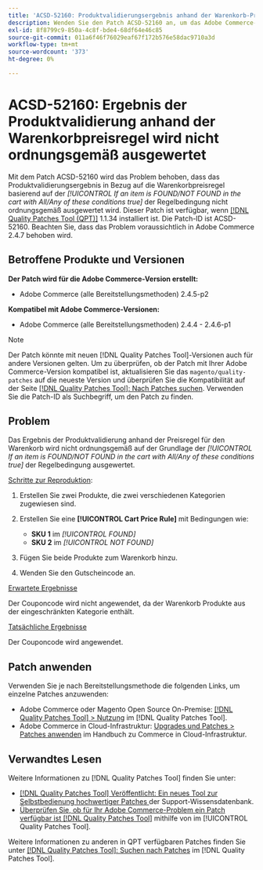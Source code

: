 ```yaml
---
title: 'ACSD-52160: Produktvalidierungsergebnis anhand der Warenkorb-Preisregel'
description: Wenden Sie den Patch ACSD-52160 an, um das Adobe Commerce-Problem zu beheben, bei dem das Ergebnis der Produktvalidierung anhand der Warenkorbpreisregel basierend auf der Regelbedingung *[!UICONTROL If an item is FOUND/NOT FOUND in the cart with All/Any of these conditions true]* nicht ordnungsgemäß bewertet wird.
exl-id: 8f8799c9-850a-4c8f-bde4-68df64e46c85
source-git-commit: 011a6f46f76029eaf67f172b576e58dac9710a3d
workflow-type: tm+mt
source-wordcount: '373'
ht-degree: 0%

---
```


# ACSD-52160: Ergebnis der Produktvalidierung anhand der Warenkorbpreisregel wird nicht ordnungsgemäß ausgewertet

Mit dem Patch ACSD-52160 wird das Problem behoben, dass das Produktvalidierungsergebnis in Bezug auf die Warenkorbpreisregel basierend auf der *[!UICONTROL If an item is FOUND/NOT FOUND in the cart with All/Any of these conditions true]* der Regelbedingung nicht ordnungsgemäß ausgewertet wird. Dieser Patch ist verfügbar, wenn [[!DNL Quality Patches Tool (QPT)]](https://experienceleague.adobe.com/en/docs/commerce-operations/tools/quality-patches-tool/quality-patches-tool-to-self-serve-quality-patches) 1.1.34 installiert ist. Die Patch-ID ist ACSD-52160. Beachten Sie, dass das Problem voraussichtlich in Adobe Commerce 2.4.7 behoben wird.

## Betroffene Produkte und Versionen

**Der Patch wird für die Adobe Commerce-Version erstellt:**

* Adobe Commerce (alle Bereitstellungsmethoden) 2.4.5-p2

**Kompatibel mit Adobe Commerce-Versionen:**

* Adobe Commerce (alle Bereitstellungsmethoden) 2.4.4 - 2.4.6-p1

>[!NOTE]
>
>Der Patch könnte mit neuen [!DNL Quality Patches Tool]-Versionen auch für andere Versionen gelten. Um zu überprüfen, ob der Patch mit Ihrer Adobe Commerce-Version kompatibel ist, aktualisieren Sie das `magento/quality-patches` auf die neueste Version und überprüfen Sie die Kompatibilität auf der Seite [[!DNL Quality Patches Tool]: Nach Patches suchen](https://experienceleague.adobe.com/tools/commerce-quality-patches/index.html). Verwenden Sie die Patch-ID als Suchbegriff, um den Patch zu finden.

## Problem

Das Ergebnis der Produktvalidierung anhand der Preisregel für den Warenkorb wird nicht ordnungsgemäß auf der Grundlage der *[!UICONTROL If an item is FOUND/NOT FOUND in the cart with All/Any of these conditions true]* der Regelbedingung ausgewertet.

<u>Schritte zur Reproduktion</u>:

1. Erstellen Sie zwei Produkte, die zwei verschiedenen Kategorien zugewiesen sind.
1. Erstellen Sie eine **[!UICONTROL Cart Price Rule]** mit Bedingungen wie:

   * **SKU 1** im *[!UICONTROL FOUND]*
   * **SKU 2** im *[!UICONTROL NOT FOUND]*

1. Fügen Sie beide Produkte zum Warenkorb hinzu.
1. Wenden Sie den Gutscheincode an.

<u>Erwartete Ergebnisse</u>

Der Couponcode wird nicht angewendet, da der Warenkorb Produkte aus der eingeschränkten Kategorie enthält.

<u>Tatsächliche Ergebnisse</u>

Der Couponcode wird angewendet.

## Patch anwenden

Verwenden Sie je nach Bereitstellungsmethode die folgenden Links, um einzelne Patches anzuwenden:

* Adobe Commerce oder Magento Open Source On-Premise: [[!DNL Quality Patches Tool] > Nutzung](/help/tools/quality-patches-tool/usage.md) im [!DNL Quality Patches Tool].
* Adobe Commerce in Cloud-Infrastruktur: [Upgrades und Patches > Patches anwenden](https://experienceleague.adobe.com/docs/commerce-cloud-service/user-guide/develop/upgrade/apply-patches.html) im Handbuch zu Commerce in Cloud-Infrastruktur.

## Verwandtes Lesen

Weitere Informationen zu [!DNL Quality Patches Tool] finden Sie unter:

* [[!DNL Quality Patches Tool] Veröffentlicht: Ein neues Tool zur Selbstbedienung hochwertiger Patches ](https://experienceleague.adobe.com/en/docs/commerce-operations/tools/quality-patches-tool/quality-patches-tool-to-self-serve-quality-patches) der Support-Wissensdatenbank.
* [Überprüfen Sie, ob für Ihr Adobe Commerce-Problem ein Patch verfügbar ist [!DNL Quality Patches Tool]](/help/tools/quality-patches-tool/patches-available-in-qpt/check-patch-for-magento-issue-with-magento-quality-patches.md) mithilfe von im [!UICONTROL Quality Patches Tool].


Weitere Informationen zu anderen in QPT verfügbaren Patches finden Sie unter [[!DNL Quality Patches Tool]: Suchen nach Patches](<https://experienceleague.adobe.com/tools/commerce-quality-patches/index.html>) im [!DNL Quality Patches Tool].

